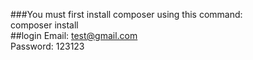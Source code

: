 ###You must first install composer using this command:<br/> composer install<br/>
##login
Email: test@gmail.com<br/>
Password: 123123
